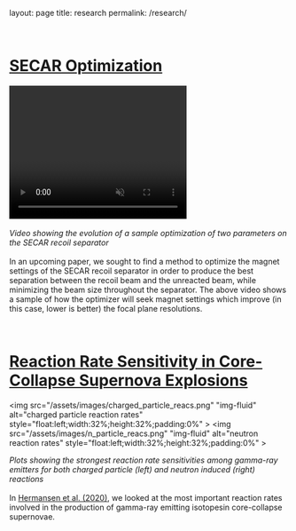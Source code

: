 layout: page
title: research
permalink: /research/

<div class="home">

<!--I work primarily on computational nuclear astrophysics. My research interests include <b>compact objects</b>, astrophysical sources of <b>gravitational waves</b>, and <b>core-collape supernovae</b>. Below I will talk about some of my past and future efforts in these different interests. A complete list of my scientific publications can be found <a href="https://scholar.google.com/citations?user=l41AVWQAAAAJ&hl=en">here</a>. For more information, please see my <a href="/docs/cef_cv.pdf">CV</a>.
-->
<br>

<h1 class="page-heading"><b><u>SECAR Optimization</u></b></h1>

<video width="320" height="240" autoplay muted>
  <source src="/assets/images/10x10.mp4" type="video/mp4">
Your browser does not support the video tag.
</video>
<!--<video src="/assets/images/10x10.mp4" alt="Sample optimization of focal plane resolutions" style="float:left;width:60%;height:60%;padding:1%" type="video/mp4" autoplay muted >-->

<i>Video showing the evolution of a sample optimization of two parameters on the SECAR recoil separator </i>
<br>
<br>
In an upcoming paper, we sought to find a method to optimize the magnet settings of the SECAR recoil separator in order to produce the best separation between the recoil beam and the unreacted beam, while minimizing the beam size throughout the separator. The above video shows a sample of how the optimizer will seek magnet settings which improve (in this case, lower is better) the focal plane resolutions.

<br clear="all" />

<h1 class="page-heading"><b><u>Reaction Rate Sensitivity in Core-Collapse Supernova Explosions</u></b></h1>

<img src="/assets/images/charged_particle_reacs.png" "img-fluid" alt="charged particle reaction rates" style="float:left;width:32%;height:32%;padding:0%" >
<img src="/assets/images/n_particle_reacs.png" "img-fluid" alt="neutron reaction rates" style="float:left;width:32%;height:32%;padding:0%" >
<br clear="all" />

<i>Plots showing the strongest reaction rate sensitivities among gamma-ray emitters for both charged particle (left) and neutron induced (right) reactions</I>
<br>
<br>
In <a href="https://iopscience.iop.org/article/10.3847/1538-4357/abafb5"> Hermansen et al. (2020)</a>, we looked at the most important reaction rates involved in the production of gamma-ray emitting isotopesin core-collapse supernovae. 

<br clear="all" />



<br>
<br>
<div>


